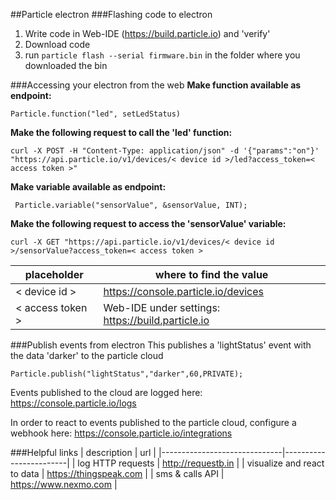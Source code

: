 ##Particle electron
###Flashing code to electron
1. Write code in Web-IDE (https://build.particle.io) and 'verify'
2. Download code
3. run ``particle flash --serial firmware.bin`` in the folder where you downloaded the bin

###Accessing your electron from the web
**Make function available as endpoint:**
````
Particle.function("led", setLedStatus)
````
**Make the following request to call the 'led' function:**
````
curl -X POST -H "Content-Type: application/json" -d '{"params":"on"}' "https://api.particle.io/v1/devices/< device id >/led?access_token=< access token >"
````

**Make variable available as endpoint:**
````
 Particle.variable("sensorValue", &sensorValue, INT);
````
**Make the following request to access the 'sensorValue' variable:**
````
curl -X GET "https://api.particle.io/v1/devices/< device id >/sensorValue?access_token=< access token >
````

| placeholder       |  where to find the value                          |
|-------------------|---------------------------------------------------|
| < device id >     | https://console.particle.io/devices               |
| < access token >  | Web-IDE under settings: https://build.particle.io |

###Publish events from electron
This publishes a 'lightStatus' event with the data 'darker' to the particle cloud
````
Particle.publish("lightStatus","darker",60,PRIVATE);
````
Events published to the cloud are logged here: https://console.particle.io/logs

In order to react to events published to the particle cloud, configure a webhook here: https://console.particle.io/integrations

###Helpful links
| description                  | url                    |
|------------------------------|------------------------|
| log HTTP requests            | http://requestb.in     |
| visualize and react to data  | https://thingspeak.com |
| sms & calls API              | https://www.nexmo.com  |
